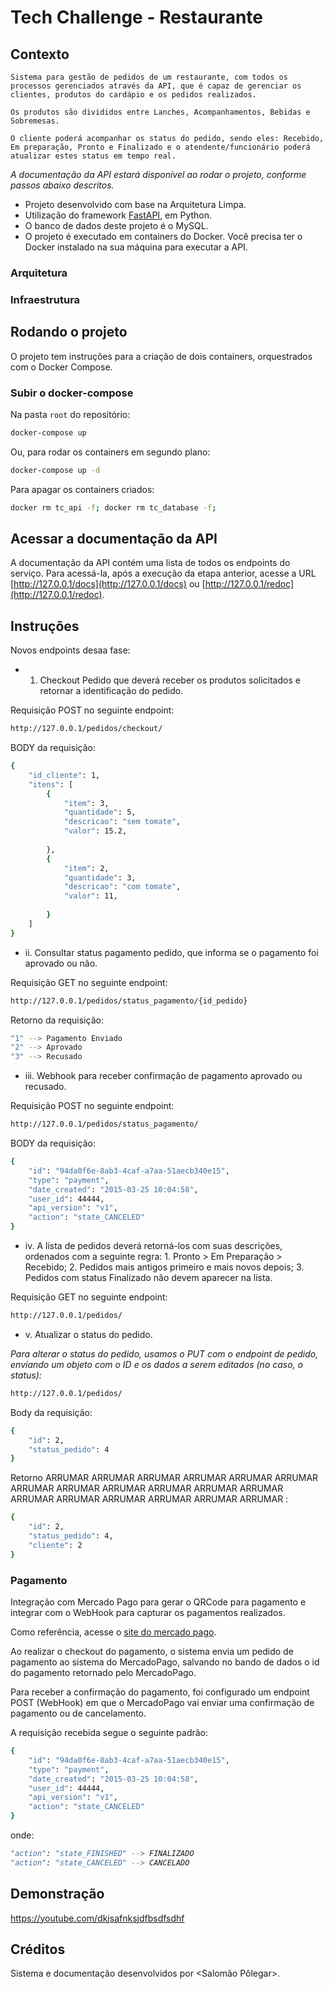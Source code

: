 # Tech Challenge - Restaurante

## Contexto

    Sistema para gestão de pedidos de um restaurante, com todos os processos gerenciados através da API, que é capaz de gerenciar os clientes, produtos do cardápio e os pedidos realizados.

    Os produtos são divididos entre Lanches, Acompanhamentos, Bebidas e Sobremesas. 
    
    O cliente poderá acompanhar os status do pedido, sendo eles: Recebido, Em preparação, Pronto e Finalizado e o atendente/funcionário poderá atualizar estes status em tempo real.

<i>A documentação da API estará disponível ao rodar o projeto, conforme passos abaixo descritos.</i>

- Projeto desenvolvido com base na Arquitetura Limpa.
- Utilização do framework [FastAPI](https://fastapi.tiangolo.com/), em Python. 
- O banco de dados deste projeto é o MySQL.
- O projeto é executado em containers do Docker. Você precisa ter o Docker instalado na sua máquina para executar a API.

### Arquitetura

### Infraestrutura


## Rodando o projeto

O projeto tem instruções para a criação de dois containers, orquestrados com o Docker Compose. 

### Subir o docker-compose

Na pasta `root` do repositório:

```bash
docker-compose up
```
Ou, para rodar os containers em segundo plano:
```bash
docker-compose up -d
```

Para apagar os containers criados:
```bash
docker rm tc_api -f; docker rm tc_database -f; 
```

## Acessar a documentação da API

A documentação da API contém uma lista de todos os endpoints do serviço. Para acessá-la, após a execução da etapa anterior, acesse a URL [http://127.0.0.1/docs](http://127.0.0.1/docs) ou [http://127.0.0.1/redoc](http://127.0.0.1/redoc).

## Instruções ###

Novos endpoints desaa fase:

- 1.	Checkout Pedido que deverá receber os produtos solicitados e retornar a identificação do pedido.

Requisição POST no seguinte endpoint:

```bash 
http://127.0.0.1/pedidos/checkout/
```

BODY da requisição:
```bash
{
    "id_cliente": 1,
    "itens": [
        {
            "item": 3,
            "quantidade": 5,
            "descricao": "sem tomate",
            "valor": 15.2,
            
        },
        {
            "item": 2,
            "quantidade": 3,
            "descricao": "com tomate",
            "valor": 11,
            
        }
    ]
}
```

- ii.	Consultar status pagamento pedido, que informa se o pagamento foi aprovado ou não.

Requisição GET no seguinte endpoint:

```bash 
http://127.0.0.1/pedidos/status_pagamento/{id_pedido}
```

Retorno da requisição:
```bash
"1" --> Pagamento Enviado
"2" --> Aprovado
"3" --> Recusado
```

- iii.	Webhook para receber confirmação de pagamento aprovado ou recusado.

Requisição POST no seguinte endpoint:

```bash 
http://127.0.0.1/pedidos/status_pagamento/
```

BODY da requisição:
```bash
{
    "id": "94da0f6e-8ab3-4caf-a7aa-51aecb340e15",
    "type": "payment",
    "date_created": "2015-03-25 10:04:58",
    "user_id": 44444,
    "api_version": "v1",
    "action": "state_CANCELED"
}
```

- iv. A lista de pedidos deverá retorná-los com suas descrições, ordenados com a seguinte regra:
        1. Pronto &gt; Em Preparação &gt; Recebido;
        2. Pedidos mais antigos primeiro e mais novos depois;
        3. Pedidos com status Finalizado não devem aparecer na lista.

Requisição GET no seguinte endpoint:

```bash 
http://127.0.0.1/pedidos/
```

- v.	Atualizar o status do pedido.

<i>Para alterar o status do pedido, usamos o PUT com o endpoint de pedido, enviando um objeto com o ID e os dados a serem editados (no caso, o status):</i>

```bash 
http://127.0.0.1/pedidos/
```

Body da requisição:
```bash
{
    "id": 2,
    "status_pedido": 4
}
```
Retorno ARRUMAR ARRUMAR ARRUMAR ARRUMAR ARRUMAR ARRUMAR ARRUMAR ARRUMAR ARRUMAR ARRUMAR ARRUMAR ARRUMAR ARRUMAR ARRUMAR ARRUMAR ARRUMAR ARRUMAR ARRUMAR :
```bash
{
    "id": 2,
    "status_pedido": 4,
    "cliente": 2
}
```
### Pagamento
Integração com Mercado Pago para gerar o QRCode para pagamento e integrar com o WebHook para capturar os pagamentos realizados. 

Como referência, acesse o <a href="https://www.mercadopago.com.br/developers/pt/docs/qr-code/integration-configuration/qr-dynamic/integration" rel="noopener" target="_blank">site do mercado pago</a>.

Ao realizar o checkout do pagamento, o sistema envia um pedido de pagamento ao sistema do MercadoPago, salvando no bando de dados o id do pagamento retornado pelo MercadoPago.

Para receber a confirmação do pagamento, foi configurado um endpoint POST (WebHook) em que o MercadoPago vai enviar uma confirmação de pagamento ou de cancelamento.

A requisição recebida segue o seguinte padrão:

```bash
{
    "id": "94da0f6e-8ab3-4caf-a7aa-51aecb340e15",
    "type": "payment",
    "date_created": "2015-03-25 10:04:58",
    "user_id": 44444,
    "api_version": "v1",
    "action": "state_CANCELED"
}
```

onde:
<i>
```bash
"action": "state_FINISHED" --> FINALIZADO
"action": "state_CANCELED" --> CANCELADO
```
</i>

## Demonstração

https://youtube.com/dkjsafnksjdfbsdfsdhf

## Créditos
Sistema e documentação desenvolvidos por <Salomão Pôlegar>.